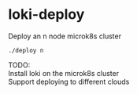# loki-deploy

Deploy an n node microk8s cluster

    ./deploy n

TODO:  
Install loki on the microk8s cluster  
Support deploying to different clouds
